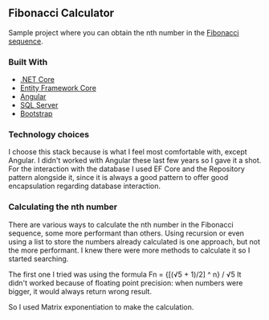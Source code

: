 ## Fibonacci Calculator

Sample project where you can obtain the nth number in the [Fibonacci sequence](https://en.wikipedia.org/wiki/Fibonacci_number).

### Built With

* [.NET Core](https://dotnet.microsoft.com/en-us/)
* [Entity Framework Core](https://docs.microsoft.com/en-us/ef/core/)
* [Angular](https://angular.io/)
* [SQL Server](https://www.microsoft.com/en-us/sql-server)
* [Bootstrap](https://getbootstrap.com)

### Technology choices

I choose this stack because is what I feel most comfortable with, except Angular. I didn't worked with Angular these last few years so I gave it a shot.
For the interaction with the database I used EF Core and the Repository pattern alongside it, since it is always a good pattern to offer good encapsulation regarding database interaction.

### Calculating the nth number

There are various ways to calculate the nth number in the Fibonacci sequence, some more performant than others. 
Using recursion or even using a list to store the numbers already calculated is one approach, but not the more performant.
I knew there were more methods to calculate it so I started searching. 

The first one I tried was using the formula Fn = {[(√5 + 1)/2] ^ n} / √5 
It didn't worked because of floating point precision: when numbers were bigger, it would always return wrong result.

So I used Matrix exponentiation to make the calculation.
